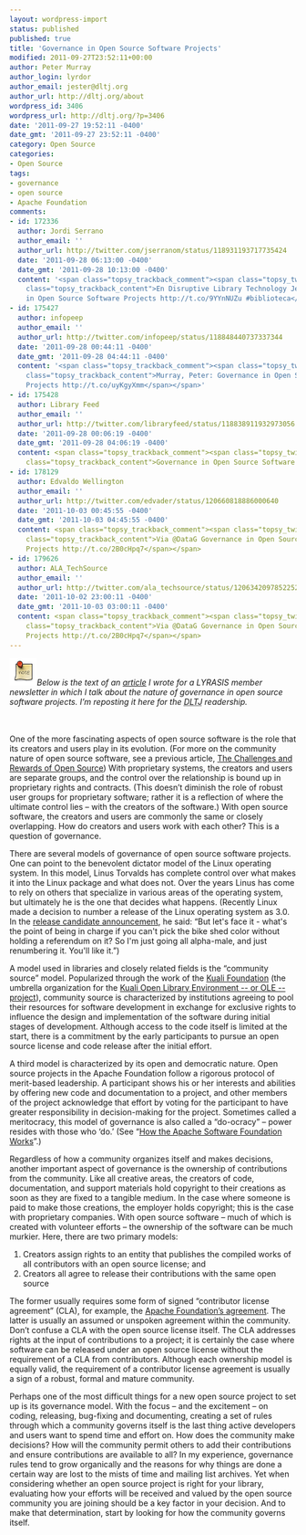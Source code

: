 ```yaml
---
layout: wordpress-import
status: published
published: true
title: 'Governance in Open Source Software Projects'
modified: 2011-09-27T23:52:11+00:00
author: Peter Murray
author_login: lyrdor
author_email: jester@dltj.org
author_url: http://dltj.org/about
wordpress_id: 3406
wordpress_url: http://dltj.org/?p=3406
date: '2011-09-27 19:52:11 -0400'
date_gmt: '2011-09-27 23:52:11 -0400'
category: Open Source
categories:
- Open Source
tags:
- governance
- open source
- Apache Foundation
comments:
- id: 172336
  author: Jordi Serrano
  author_email: ''
  author_url: http://twitter.com/jserranom/status/118931193717735424
  date: '2011-09-28 06:13:00 -0400'
  date_gmt: '2011-09-28 10:13:00 -0400'
  content: '<span class="topsy_trackback_comment"><span class="topsy_twitter_username"><span
    class="topsy_trackback_content">En Disruptive Library Technology Jester: Governance
    in Open Source Software Projects http://t.co/9YYnNUZu #biblioteca</span></span>'
- id: 175427
  author: infopeep
  author_email: ''
  author_url: http://twitter.com/infopeep/status/118848440737337344
  date: '2011-09-28 00:44:11 -0400'
  date_gmt: '2011-09-28 04:44:11 -0400'
  content: '<span class="topsy_trackback_comment"><span class="topsy_twitter_username"><span
    class="topsy_trackback_content">Murray, Peter: Governance in Open Source Software
    Projects http://t.co/uyKgyXmm</span></span>'
- id: 175428
  author: Library Feed
  author_email: ''
  author_url: http://twitter.com/libraryfeed/status/118838911932973056
  date: '2011-09-28 00:06:19 -0400'
  date_gmt: '2011-09-28 04:06:19 -0400'
  content: <span class="topsy_trackback_comment"><span class="topsy_twitter_username"><span
    class="topsy_trackback_content">Governance in Open Source Software Projects http://t.co/PK2tSZ99</span></span>
- id: 178129
  author: Edvaldo Wellington
  author_email: ''
  author_url: http://twitter.com/edvader/status/120660818886000640
  date: '2011-10-03 00:45:55 -0400'
  date_gmt: '2011-10-03 04:45:55 -0400'
  content: <span class="topsy_trackback_comment"><span class="topsy_twitter_username"><span
    class="topsy_trackback_content">Via @DataG Governance in Open Source Software
    Projects http://t.co/2B0cHpq7</span></span>
- id: 179626
  author: ALA_TechSource
  author_email: ''
  author_url: http://twitter.com/ala_techsource/status/120634209785225216
  date: '2011-10-02 23:00:11 -0400'
  date_gmt: '2011-10-03 03:00:11 -0400'
  content: <span class="topsy_trackback_comment"><span class="topsy_twitter_username"><span
    class="topsy_trackback_content">Via @DataG Governance in Open Source Software
    Projects http://t.co/2B0cHpq7</span></span>
---
```

<div style="font-style: italic;"><img alt="Note!" src="/assets/images/2011/03/note.png" class="alignleft" height="48" width="48"/>Below is the text of an <a href="http://web.archive.org/web/20111007065436/http://www.lyrasis.org/Resources/Articles/Governance-in-Open-Source-Software-Projects.aspx" title="Governance in Open Source Software Projects | LYRASIS">article</a> I wrote for a LYRASIS member newsletter in which I talk about the nature of governance in open source software projects.  I&rsquo;m reposting it here for the <i><acronym title="Disruptive Library Technology Jester">DLTJ</acronym></i> readership.</div>
<p><br style="clear: both" /><br />
One of the more fascinating aspects of open source software is the role that its creators and users play in its evolution. (For more on the community nature of open source software, see a previous article, <a href="/article/open-source-community/" title="The Challenges and Rewards of Open Source | Lyrasis">The Challenges and Rewards of Open Source</a>) With proprietary systems, the creators and users are separate groups, and the control over the relationship is bound up in proprietary rights and contracts.  (This doesn&rsquo;t diminish the role of robust user groups for proprietary software; rather it is a reflection of where the ultimate control lies &ndash; with the creators of the software.) With open source software, the creators and users are commonly the same or closely overlapping. How do creators and users work with each other?  This is a question of governance.</p>
<p>There are several models of governance of open source software projects. One can point to the benevolent dictator model of the Linux operating system. In this model, Linus Torvalds has complete control over what makes it into the Linux package and what does not. Over the years Linus has come to rely on others that specialize in various areas of the operating system, but ultimately he is the one that decides what happens. (Recently Linux made a decision to number a release of the Linux operating system as 3.0.  In the <a href="https://lkml.org/lkml/2011/5/29/204">release candidate announcement</a>, he said:  &ldquo;But let's face it - what's the point of being in charge if you can't pick the bike shed color without holding a referendum on it? So I'm just going all alpha-male, and just renumbering it. You'll like it.&rdquo;)</p>
<p>A model used in libraries and closely related fields is the &ldquo;community source&rdquo; model.  Popularized through the work of the <a href="http://kuali.org/" title="Kuali Foundation home">Kuali Foundation</a> (the umbrella organization for the <a href="http://kuali.org/ole" title="Kuali OLE | Kuali Foundation">Kuali Open Library Environment -- or OLE -- project</a>), community source is characterized by institutions agreeing to pool their resources for software development in exchange for exclusive rights to influence the design and implementation of the software during initial stages of development. Although access to the code itself is limited at the start, there is a commitment by the early participants to pursue an open source license and code release after the initial effort.</p>
<p>A third model is characterized by its open and democratic nature. Open source projects in the Apache Foundation follow a rigorous protocol of merit-based leadership. A participant shows his or her interests and abilities by offering new code and documentation to a project, and other members of the project acknowledge that effort by voting for the participant to have greater responsibility in decision-making for the project. Sometimes called a meritocracy, this model of governance is also called a &ldquo;do-ocracy&rdquo; &ndash; power resides with those who &lsquo;do.&rsquo;  (See &ldquo;<a href="http://www.apache.org/foundation/how-it-works.html" title="How the Apache Software Foundation works">How the Apache Software Foundation Works</a>&rdquo;.)</p>
<p>Regardless of how a community organizes itself and makes decisions, another important aspect of governance is the ownership of contributions from the community.  Like all creative areas, the creators of code, documentation, and support materials hold copyright to their creations as soon as they are fixed to a tangible medium. In the case where someone is paid to make those creations, the employer holds copyright; this is the case with proprietary companies. With open source software &ndash; much of which is created with volunteer efforts &ndash; the ownership of the software can be much murkier. Here, there are two primary models:</p>
<ol>
<li>Creators assign rights to an entity that publishes the compiled works of all contributors with an open source license; and</li>
<li>Creators all agree to release their contributions with the same open source</li>
</ol>
<p>The former usually requires some form of signed &ldquo;contributor license agreement&rdquo; (CLA), for example, the <a href="http://www.apache.org/licenses/#clas" title="Contributor License Agreements | Licenses">Apache Foundation&rsquo;s agreement</a>. The latter is usually an assumed or unspoken agreement within the community. Don&rsquo;t confuse a CLA with the open source license itself. The CLA addresses rights at the input of contributions to a project; it is certainly the case where software can be released under an open source license without the requirement of a CLA from contributors.  Although each ownership model is equally valid, the requirement of a contributor license agreement is usually a sign of a robust, formal and mature community.</p>
<p>Perhaps one of the most difficult things for a new open source project to set up is its governance model. With the focus &ndash; and the excitement &ndash; on coding, releasing, bug-fixing and documenting, creating a set of rules through which a community governs itself is the last thing active developers and users want to spend time and effort on.  How does the community make decisions? How will the community permit others to add their contributions and ensure contributions are available to all? In my experience, governance rules tend to grow organically and the reasons for why things are done a certain way are lost to the mists of time and mailing list archives.  Yet when considering whether an open source project is right for your library, evaluating how your efforts will be received and valued by the open source community you are joining should be a key factor in your decision. And to make that determination, start by looking for how the community governs itself.</p>
